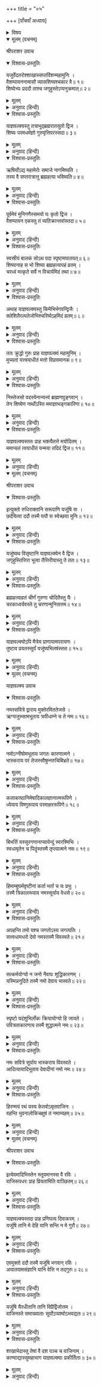 +++
title = "०५"

+++
[पाँचवाँ अध्याय]



<details><summary>विषय</summary>

शुक्लयजुर्वेद तथा तैत्तिरीय यजुःशाखाओंका वर्णन
</details>


<details open><summary>मूलम् (वचनम्)</summary>

श्रीपराशर उवाच
</details>

<details open><summary>विश्वास-प्रस्तुतिः</summary>

यजुर्वेदतरोश्शाखास्सप्तविंशन्महामुनिः ।  
वैशम्पायननामासौ व्यासशिष्यश्चकार वै॥ १॥  
शिष्येभ्यः प्रददौ ताश्च जगृहुस्तेऽप्यनुक्रमात्॥ २॥
</details>

<details><summary>मूलम्</summary>

यजुर्वेदतरोश्शाखास्सप्तविंशन्महामुनिः ।  
वैशम्पायननामासौ व्यासशिष्यश्चकार वै॥ १॥  
शिष्येभ्यः प्रददौ ताश्च जगृहुस्तेऽप्यनुक्रमात्॥ २॥
</details>

<details><summary>अनुवाद (हिन्दी)</summary>

श्रीपराशरजी बोले—हे महामुने! व्यासजीके शिष्य वैशम्पायनने यजुर्वेदरूपी वृक्षकी सत्ताईस शाखाओंकी रचना की; और उन्हें अपने शिष्योंको पढ़ाया तथा शिष्योंने भी क्रमशः ग्रहण किया॥ १-२॥
</details>

<details open><summary>विश्वास-प्रस्तुतिः</summary>

याज्ञवल्क्यस्तु तत्राभूद‍्ब्रह्मरातसुतो द्विज ।  
शिष्यः परमधर्मज्ञो गुरुवृत्तिपरस्सदा॥ ३॥
</details>

<details><summary>मूलम्</summary>

याज्ञवल्क्यस्तु तत्राभूद‍्ब्रह्मरातसुतो द्विज ।  
शिष्यः परमधर्मज्ञो गुरुवृत्तिपरस्सदा॥ ३॥
</details>

<details><summary>अनुवाद (हिन्दी)</summary>

हे द्विज! उनका एक परम धार्मिक और सदैव गुरुसेवामें तत्पर रहनेवाला शिष्य ब्रह्मरातका पुत्र याज्ञवल्क्य था॥ ३॥
</details>

<details open><summary>विश्वास-प्रस्तुतिः</summary>

ऋषिर्योऽद्य महामेरोः समाजे नागमिष्यति ।  
तस्य वै सप्तरात्रात्तु ब्रह्महत्या भविष्यति॥ ४॥
</details>

<details><summary>मूलम्</summary>

ऋषिर्योऽद्य महामेरोः समाजे नागमिष्यति ।  
तस्य वै सप्तरात्रात्तु ब्रह्महत्या भविष्यति॥ ४॥
</details>

<details><summary>अनुवाद (हिन्दी)</summary>

[एक समय समस्त ऋषिगणने मिलकर यह नियम किया कि] जो कोई महामेरुपर स्थित हमारे इस समाजमें सम्मिलित न होगा उसको सात रात्रियोंके भीतर ही ब्रह्महत्या लगेगी॥ ४॥
</details>

<details open><summary>विश्वास-प्रस्तुतिः</summary>

पूर्वमेवं मुनिगणैस्समयो यः कृतो द्विज ।  
वैशम्पायन एकस्तु तं व्यतिक्रान्तवांस्तदा॥ ५॥
</details>

<details><summary>मूलम्</summary>

पूर्वमेवं मुनिगणैस्समयो यः कृतो द्विज ।  
वैशम्पायन एकस्तु तं व्यतिक्रान्तवांस्तदा॥ ५॥
</details>

<details><summary>अनुवाद (हिन्दी)</summary>

हे द्विज! इस प्रकार मुनियोंने पहले जिस समयको नियत किया था उसका केवल एक वैशम्पायनने ही अतिक्रमण कर दिया॥ ५॥
</details>

<details open><summary>विश्वास-प्रस्तुतिः</summary>

स्वस्रीयं बालकं सोऽथ पदा स्पृष्टमघातयत्॥ ६॥  
शिष्यानाह स भो शिष्या ब्रह्महत्यापहं व्रतम् ।  
चरध्वं मत्कृते सर्वे न विचार्यमिदं तथा॥ ७॥
</details>

<details><summary>मूलम्</summary>

स्वस्रीयं बालकं सोऽथ पदा स्पृष्टमघातयत्॥ ६॥  
शिष्यानाह स भो शिष्या ब्रह्महत्यापहं व्रतम् ।  
चरध्वं मत्कृते सर्वे न विचार्यमिदं तथा॥ ७॥
</details>

<details><summary>अनुवाद (हिन्दी)</summary>

इसके पश्चात् उन्होंने [प्रमादवश] पैरसे छूए हुए अपने भानजेकी हत्या कर डाली; तब उन्होंने अपने शिष्योंसे कहा—‘हे शिष्यगण! तुम सब लोग किसी प्रकारका विचार न करके मेरे लिये ब्रह्महत्याको दूर करनेवाला व्रत करो’॥ ६-७॥
</details>

<details open><summary>विश्वास-प्रस्तुतिः</summary>

अथाह याज्ञवल्क्यस्तु किमेभिर्भगवन्द्विजैः ।  
क्लेशितैरल्पतेजोभिश्चरिष्येऽहमिदं व्रतम्॥ ८॥
</details>

<details><summary>मूलम्</summary>

अथाह याज्ञवल्क्यस्तु किमेभिर्भगवन्द्विजैः ।  
क्लेशितैरल्पतेजोभिश्चरिष्येऽहमिदं व्रतम्॥ ८॥
</details>

<details><summary>अनुवाद (हिन्दी)</summary>

तब याज्ञवल्क्य बोले—‘‘भगवन्! ये सब ब्राह्मण अत्यन्त निस्तेज हैं, इन्हें कष्ट देनेकी क्या आवश्यकता है? मैं अकेला ही इस व्रतका अनुष्ठान करूँगा’’॥ ८॥
</details>

<details open><summary>विश्वास-प्रस्तुतिः</summary>

ततः क्रुद्धो गुरुः प्राह याज्ञवल्क्यं महामुनिम् ।  
मुच्यतां यत्त्वयाधीतं मत्तो विप्रावमानक॥ ९॥
</details>

<details><summary>मूलम्</summary>

ततः क्रुद्धो गुरुः प्राह याज्ञवल्क्यं महामुनिम् ।  
मुच्यतां यत्त्वयाधीतं मत्तो विप्रावमानक॥ ९॥
</details>

<details><summary>अनुवाद (हिन्दी)</summary>

इससे गुरु वैशम्पायनजीने क्रोधित होकर महामुनि याज्ञवल्क्यसे कहा—‘‘अरे ब्राह्मणोंका अपमान करनेवाले! तूने मुझसे जो कुछ पढ़ा है, वह सब त्याग दे॥ ९॥
</details>

<details open><summary>विश्वास-प्रस्तुतिः</summary>

निस्तेजसो वदस्येनान्यत्त्वं ब्राह्मणपुङ्गवान‍् ।  
तेन शिष्येण नार्थोऽस्ति ममाज्ञाभङ्गकारिणा॥ १०॥
</details>

<details><summary>मूलम्</summary>

निस्तेजसो वदस्येनान्यत्त्वं ब्राह्मणपुङ्गवान‍् ।  
तेन शिष्येण नार्थोऽस्ति ममाज्ञाभङ्गकारिणा॥ १०॥
</details>

<details><summary>अनुवाद (हिन्दी)</summary>

तू इन समस्त द्विजश्रेष्ठोंको निस्तेज बताता है, मुझे तुझ-जैसे आज्ञा-भंगकारी शिष्यसे कोई प्रयोजन नहीं है’’॥ १०॥
</details>

<details open><summary>विश्वास-प्रस्तुतिः</summary>

याज्ञवल्क्यस्ततः प्राह भक्त्यैतत्ते मयोदितम् ।  
ममाप्यलं त्वयाधीतं यन्मया तदिदं द्विज॥ ११॥
</details>

<details><summary>मूलम्</summary>

याज्ञवल्क्यस्ततः प्राह भक्त्यैतत्ते मयोदितम् ।  
ममाप्यलं त्वयाधीतं यन्मया तदिदं द्विज॥ ११॥
</details>

<details><summary>अनुवाद (हिन्दी)</summary>

याज्ञवल्क्यने कहा—‘‘हे द्विज! मैंने तो भक्तिवश आपसे ऐसा कहा था, मुझे भी आपसे कोई प्रयोजन नहीं है; लीजिये, मैंने आपसे जो कुछ पढ़ा है वह यह मौजूद है’’॥ ११॥
</details>

<details open><summary>मूलम् (वचनम्)</summary>

श्रीपराशर उवाच
</details>

<details open><summary>विश्वास-प्रस्तुतिः</summary>

इत्युक्तो रुधिराक्तानि सरूपाणि यजूंषि सः ।  
छर्दयित्वा ददौ तस्मै ययौ स स्वेच्छया मुनिः॥ १२॥
</details>

<details><summary>मूलम्</summary>

इत्युक्तो रुधिराक्तानि सरूपाणि यजूंषि सः ।  
छर्दयित्वा ददौ तस्मै ययौ स स्वेच्छया मुनिः॥ १२॥
</details>

<details><summary>अनुवाद (हिन्दी)</summary>

श्रीपराशरजी बोले—ऐसा कह महामुनि याज्ञवल्क्यजीने रुधिरसे भरा हुआ मूर्तिमान् यजुर्वेद वमन करके उन्हें दे दिया; और स्वेच्छानुसार चले गये॥ १२॥
</details>

<details open><summary>विश्वास-प्रस्तुतिः</summary>

यजूंष्यथ विसृष्टानि याज्ञवल्क्येन वै द्विज ।  
जगृहुस्तित्तिरा भूत्वा तैत्तिरीयास्तु ते ततः॥ १३॥
</details>

<details><summary>मूलम्</summary>

यजूंष्यथ विसृष्टानि याज्ञवल्क्येन वै द्विज ।  
जगृहुस्तित्तिरा भूत्वा तैत्तिरीयास्तु ते ततः॥ १३॥
</details>

<details><summary>अनुवाद (हिन्दी)</summary>

हे द्विज! याज्ञवल्क्यद्वारा वमन की हुई उन यजुःश्रुतियोंको अन्य शिष्योंने तित्तिर (तीतर) होकर ग्रहण कर लिया, इसलिये वे सब तैत्तिरीय कहलाये॥ १३॥
</details>

<details open><summary>विश्वास-प्रस्तुतिः</summary>

ब्रह्महत्याव्रतं चीर्णं गुरुणा चोदितैस्तु यैः ।  
चरकाध्वर्यवस्ते तु चरणान्मुनिसत्तम॥ १४॥
</details>

<details><summary>मूलम्</summary>

ब्रह्महत्याव्रतं चीर्णं गुरुणा चोदितैस्तु यैः ।  
चरकाध्वर्यवस्ते तु चरणान्मुनिसत्तम॥ १४॥
</details>

<details><summary>अनुवाद (हिन्दी)</summary>

हे मुनिसत्तम! जिन विप्रगणने गुरुकी प्रेरणासे ब्रह्महत्या विनाशकव्रतका अनुष्ठान किया था, वे सब व्रताचरणके कारण यजुःशाखाध्यायी चरकाध्वर्यु हुए॥ १४॥
</details>

<details open><summary>विश्वास-प्रस्तुतिः</summary>

याज्ञवल्क्योऽपि मैत्रेय प्राणायामपरायणः ।  
तुष्टाव प्रयतस्सूर्यं यजूंष्यभिलषंस्ततः॥ १५॥
</details>

<details><summary>मूलम्</summary>

याज्ञवल्क्योऽपि मैत्रेय प्राणायामपरायणः ।  
तुष्टाव प्रयतस्सूर्यं यजूंष्यभिलषंस्ततः॥ १५॥
</details>

<details><summary>अनुवाद (हिन्दी)</summary>

तदनन्तर याज्ञवल्क्यने भी यजुर्वेदकी प्राप्तिकी इच्छासे प्राणोंका संयम कर संयतचित्तसे सूर्यभगवान‍्की स्तुति की॥ १५॥
</details>

<details open><summary>मूलम् (वचनम्)</summary>

याज्ञवल्क्य उवाच
</details>

<details open><summary>विश्वास-प्रस्तुतिः</summary>

नमस्सवित्रे द्वाराय मुक्तेरमिततेजसे ।  
ऋग्यजुस्सामभूताय त्रयीधाम्ने च ते नमः॥ १६॥
</details>

<details><summary>मूलम्</summary>

नमस्सवित्रे द्वाराय मुक्तेरमिततेजसे ।  
ऋग्यजुस्सामभूताय त्रयीधाम्ने च ते नमः॥ १६॥
</details>

<details><summary>अनुवाद (हिन्दी)</summary>

याज्ञवल्क्यजी बोले—अतुलित तेजस्वी, मुक्तिके द्वारस्वरूप तथा वेदत्रयरूप तेजसे सम्पन्न एवं ऋक्, यजुः तथा सामस्वरूप सवितादेवको नमस्कार है॥ १६॥
</details>

<details open><summary>विश्वास-प्रस्तुतिः</summary>

नमोऽग्नीषोमभूताय जगतः कारणात्मने ।  
भास्कराय परं तेजस्सौषुम्नरुचिबिभ्रते॥ १७॥
</details>

<details><summary>मूलम्</summary>

नमोऽग्नीषोमभूताय जगतः कारणात्मने ।  
भास्कराय परं तेजस्सौषुम्नरुचिबिभ्रते॥ १७॥
</details>

<details><summary>अनुवाद (हिन्दी)</summary>

जो अग्नि और चन्द्रमारूप, जगत‍्के कारण और सुषुम्न नामक परमतेजको धारण करनेवाले हैं, उन भगवान‍् भास्करको नमस्कार है॥ १७॥
</details>

<details open><summary>विश्वास-प्रस्तुतिः</summary>

कलाकाष्ठानिमेषादिकालज्ञानात्मरूपिणे ।  
ध्येयाय विष्णुरूपाय परमाक्षररूपिणे॥ १८॥
</details>

<details><summary>मूलम्</summary>

कलाकाष्ठानिमेषादिकालज्ञानात्मरूपिणे ।  
ध्येयाय विष्णुरूपाय परमाक्षररूपिणे॥ १८॥
</details>

<details><summary>अनुवाद (हिन्दी)</summary>

कला, काष्ठा, निमेष आदि कालज्ञानके कारण तथा ध्यान करनेयोग्य परब्रह्मस्वरूप विष्णुमय श्रीसूर्यदेवको नमस्कार है॥ १८॥
</details>

<details open><summary>विश्वास-प्रस्तुतिः</summary>

बिभर्त्ति यस्सुरगणानाप्यायेन्दुं स्वरश्मिभिः ।  
स्वधामृतेन च पितॄंस्तस्मै तृप्त्यात्मने नमः॥ १९॥
</details>

<details><summary>मूलम्</summary>

बिभर्त्ति यस्सुरगणानाप्यायेन्दुं स्वरश्मिभिः ।  
स्वधामृतेन च पितॄंस्तस्मै तृप्त्यात्मने नमः॥ १९॥
</details>

<details><summary>अनुवाद (हिन्दी)</summary>

जो अपनी किरणोंसे चन्द्रमाको पोषित करते हुए देवताओंको तथा स्वधारूप अमृतसे पितृगणको तृप्त करते हैं, उन तृप्तिरूप सूर्यदेवको नमस्कार है॥ १९॥
</details>

<details open><summary>विश्वास-प्रस्तुतिः</summary>

हिमाम्बुघर्मवृष्टीनां कर्ता भर्ता च यः प्रभुः ।  
तस्मै त्रिकालरूपाय नमस्सूर्याय वेधसे॥ २०॥
</details>

<details><summary>मूलम्</summary>

हिमाम्बुघर्मवृष्टीनां कर्ता भर्ता च यः प्रभुः ।  
तस्मै त्रिकालरूपाय नमस्सूर्याय वेधसे॥ २०॥
</details>

<details><summary>अनुवाद (हिन्दी)</summary>

जो हिम, जल और उष्णताके कर्ता [अर्थात् शीत, वर्षा और ग्रीष्म आदि ऋतुओंके कारण] हैं और [जगत् का] पोषण करनेवाले हैं, उन त्रिकालमूर्ति विधाता भगवान‍् सूर्यको नमस्कार है॥ २०॥
</details>

<details open><summary>विश्वास-प्रस्तुतिः</summary>

अपहन्ति तमो यश्च जगतोऽस्य जगत्पतिः ।  
सत्त्वधामधरो देवो नमस्तस्मै विवस्वते॥ २१॥
</details>

<details><summary>मूलम्</summary>

अपहन्ति तमो यश्च जगतोऽस्य जगत्पतिः ।  
सत्त्वधामधरो देवो नमस्तस्मै विवस्वते॥ २१॥
</details>

<details><summary>अनुवाद (हिन्दी)</summary>

जो जगत्पति इस सम्पूर्ण जगत‍्के अन्धकारको दूर करते हैं, उन सत्त्वमूर्तिधारी-विवस्वान‍् को नमस्कार है॥ २१॥
</details>

<details open><summary>विश्वास-प्रस्तुतिः</summary>

सत्कर्मयोग्यो न जनो नैवापः शुद्धिकारणम् ।  
यस्मिन्ननुदिते तस्मै नमो देवाय भास्वते॥ २२॥
</details>

<details><summary>मूलम्</summary>

सत्कर्मयोग्यो न जनो नैवापः शुद्धिकारणम् ।  
यस्मिन्ननुदिते तस्मै नमो देवाय भास्वते॥ २२॥
</details>

<details><summary>अनुवाद (हिन्दी)</summary>

जिनके उदित हुए बिना मनुष्य सत्कर्ममें प्रवृत्त नहीं हो सकते और जल शुद्धिका कारण नहीं हो सकता, उन भास्वान‍् ‍देवको नमस्कार है॥ २२॥
</details>

<details open><summary>विश्वास-प्रस्तुतिः</summary>

स्पृष्टो यदंशुभिर्लोकः क्रियायोग्यो हि जायते ।  
पवित्रताकारणाय तस्मै शुद्धात्मने नमः॥ २३॥
</details>

<details><summary>मूलम्</summary>

स्पृष्टो यदंशुभिर्लोकः क्रियायोग्यो हि जायते ।  
पवित्रताकारणाय तस्मै शुद्धात्मने नमः॥ २३॥
</details>

<details><summary>अनुवाद (हिन्दी)</summary>

जिनके किरण-समूहका स्पर्श होनेपर लोक कर्मानुष्ठानके योग्य होता है, उन पवित्रताके कारण, शुद्धस्वरूप सूर्यदेवको नमस्कार है॥ २३॥
</details>

<details open><summary>विश्वास-प्रस्तुतिः</summary>

नमः सवित्रे सूर्याय भास्कराय विवस्वते ।  
आदित्यायादिभूताय देवादीनां नमो नमः॥ २४॥
</details>

<details><summary>मूलम्</summary>

नमः सवित्रे सूर्याय भास्कराय विवस्वते ।  
आदित्यायादिभूताय देवादीनां नमो नमः॥ २४॥
</details>

<details><summary>अनुवाद (हिन्दी)</summary>

भगवान‍् सविता, सूर्य, भास्कर और विवस्वान‍्को नमस्कार है; देवता आदि समस्त भूतोंके आदिभूत आदित्यदेवको बारम्बार नमस्कार है॥ २४॥
</details>

<details open><summary>विश्वास-प्रस्तुतिः</summary>

हिरण्मयं रथं यस्य केतवोऽमृतवाजिनः ।  
वहन्ति भुवनालोकिचक्षुषं तं नमाम्यहम्॥ २५॥
</details>

<details><summary>मूलम्</summary>

हिरण्मयं रथं यस्य केतवोऽमृतवाजिनः ।  
वहन्ति भुवनालोकिचक्षुषं तं नमाम्यहम्॥ २५॥
</details>

<details><summary>अनुवाद (हिन्दी)</summary>

जिनका तेजोमय रथ है, [प्रज्ञारूप] ध्वजाएँ हैं, जिन्हें [छन्दोमय]अमर अश्वगण वहन करते हैं तथा जो त्रिभुवनको प्रकाशित करनेवाले नेत्ररूप हैं, उन सूर्यदेवको मैं नमस्कार करता हूँ॥ २५॥
</details>

<details open><summary>मूलम् (वचनम्)</summary>

श्रीपराशर उवाच
</details>

<details open><summary>विश्वास-प्रस्तुतिः</summary>

इत्येवमादिभिस्तेन स्तूयमानस्स वै रविः ।  
वाजिरूपधरः प्राह व्रियतामिति वाञ्छितम्॥ २६॥
</details>

<details><summary>मूलम्</summary>

इत्येवमादिभिस्तेन स्तूयमानस्स वै रविः ।  
वाजिरूपधरः प्राह व्रियतामिति वाञ्छितम्॥ २६॥
</details>

<details><summary>अनुवाद (हिन्दी)</summary>

श्रीपराशरजी बोले—उनके इस प्रकार स्तुति करनेपर भगवान‍् सूर्य अश्वरूपसे प्रकट होकर बोले—‘तुम अपना अभीष्ट वर माँगो’॥ २६॥
</details>

<details open><summary>विश्वास-प्रस्तुतिः</summary>

याज्ञवल्क्यस्तदा प्राह प्रणिपत्य दिवाकरम् ।  
यजूंषि तानि मे देहि यानि सन्ति न मे गुरौ॥ २७॥
</details>

<details><summary>मूलम्</summary>

याज्ञवल्क्यस्तदा प्राह प्रणिपत्य दिवाकरम् ।  
यजूंषि तानि मे देहि यानि सन्ति न मे गुरौ॥ २७॥
</details>

<details><summary>अनुवाद (हिन्दी)</summary>

तब याज्ञवल्क्यजीने उन्हें प्रणाम करके कहा—‘‘आप मुझे उन यजुःश्रुतियोंका उपदेश कीजिये जिन्हें मेरे गुरुजी भी न जानते हों’’॥ २७॥
</details>

<details open><summary>विश्वास-प्रस्तुतिः</summary>

एवमुक्तो ददौ तस्मै यजूंषि भगवान‍् रविः ।  
अयातयामसंज्ञानि यानि वेत्ति न तद‍्गुरुः॥ २८॥
</details>

<details><summary>मूलम्</summary>

एवमुक्तो ददौ तस्मै यजूंषि भगवान‍् रविः ।  
अयातयामसंज्ञानि यानि वेत्ति न तद‍्गुरुः॥ २८॥
</details>

<details><summary>अनुवाद (हिन्दी)</summary>

उनके ऐसा कहनेपर भगवान‍् सूर्यने उन्हें अयातयाम नामक यजुःश्रुतियोंका उपदेश दिया जिन्हें उनके गुरु वैशम्पायनजी भी नहीं जानते थे॥ २८॥
</details>

<details open><summary>विश्वास-प्रस्तुतिः</summary>

यजूंषि यैरधीतानि तानि विप्रैर्द्विजोत्तम ।  
वाजिनस्ते समाख्याताः सूर्योऽप्यश्वोऽभवद्यतः॥ २९॥
</details>

<details><summary>मूलम्</summary>

यजूंषि यैरधीतानि तानि विप्रैर्द्विजोत्तम ।  
वाजिनस्ते समाख्याताः सूर्योऽप्यश्वोऽभवद्यतः॥ २९॥
</details>

<details><summary>अनुवाद (हिन्दी)</summary>

हे द्विजोत्तम! उन श्रुतियोंको जिन ब्राह्मणोंने पढ़ा था वे वाजी नामसे विख्यात हुए क्योंकि उनका उपदेश करते समय सूर्य भी अश्वरूप हो गये थे॥ २९॥
</details>

<details open><summary>विश्वास-प्रस्तुतिः</summary>

शाखाभेदास्तु तेषां वै दश पञ्च च वाजिनाम् ।  
काण्वाद्यास्सुमहाभाग याज्ञवल्क्याः प्रकीर्तिताः॥ ३०॥
</details>

<details><summary>मूलम्</summary>

शाखाभेदास्तु तेषां वै दश पञ्च च वाजिनाम् ।  
काण्वाद्यास्सुमहाभाग याज्ञवल्क्याः प्रकीर्तिताः॥ ३०॥
</details>

<details><summary>अनुवाद (हिन्दी)</summary>

हे महाभाग! उन वाजिश्रुतियोंकी काण्व आदि पन्द्रह शाखाएँ हैं; वे सब शाखाएँ महर्षि याज्ञवल्क्यकी प्रवृत्त की हुई कही जाती हैं॥ ३०॥
</details>
